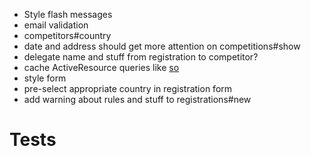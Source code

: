 * Style flash messages
* email validation
* competitors#country
* date and address should get more attention on competitions#show
* delegate name and stuff from registration to competitor?
* cache ActiveResource queries like [so](http://injectisforwizards.com/blog/read-through-caching-of-activeresource/)
* style form
* pre-select appropriate country in registration form
* add warning about rules and stuff to registrations#new

Tests
=====